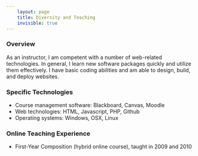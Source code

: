 ```yaml
---
    layout: page
    title: Diversity and Teaching
    invisible: true
---
```


### Overview

As an instructor, I am competent with a number of web-related technologies. In general, I learn new software packages quickly and utilize them effectively. I have basic coding abilities and am able to design, build, and deploy websites.

### Specific Technologies
- Course management software: Blackboard, Canvas, Moodle
- Web technologies: HTML, Javascript, PHP, Github
- Operating systems: Windows, OSX, Linux

### Online Teaching Experience
- First-Year Composition (hybrid online course), taught in 2009 and 2010

